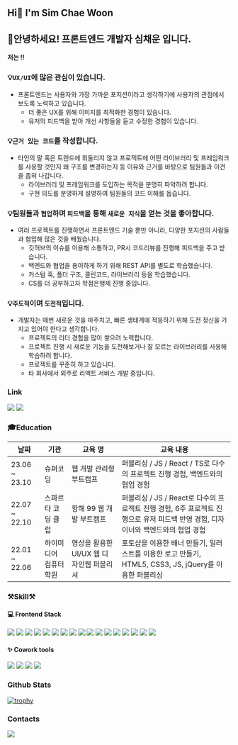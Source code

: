 <h2>Hi👋 I'm Sim Chae Woon</h2>

<!-- 안녕하세요! 프론트엔드 신입 개발자 심채운 입니다.

> **UX/UI에 많은 관심이 있습니다.** 프론트엔드는 사용자와 가장 가까운 사람이라고 생각하기에 항상 더 나은 서비스를 위해 생각하고 사용자의 관점에서 바라보고 있습니다.

> **항상 나름의 근거를 가집니다.** 타인의 말 혹은 트렌드에 휘둘리지 않고 프로젝트에 어떤 라이브러리 및 프레임워크를 사용할 것인지 왜 구조를 변경하는지 등 이유와 근거를 바탕으로 팀원들과 이견을 좁혀 나갑니다.

> **협업을 최우선으로 생각합니다.** 그동안 프론트엔드 기술들을 습득했을 뿐만 아니라 여러 프로젝트를 진행해 다양한 포지션(기획자, 백엔드 개발자 , 디자이너)의 사람들과 협업하면서 그 사람들의 용어, 진행 방식, 중요한 것들을 공부해 협업을 원활하게 진행하게 한 경험이 있습니다.

> 위의 가치관과 경험을 바탕으로 새로운 것에 도전해 학습하며 보다 더욱 더 효율적이고 정확하게 업무를 진행되게 할 것이며, 어떻게든 문제를 해결해 **팀원들의 신뢰를 받는 개발자**가 되고 싶습니다. -->

## 🤗안녕하세요! 프론트엔드 개발자 심채운 입니다.

**저는 !!**

### 💡`UX/UI`에 많은 관심이 있습니다.

- 프론트엔드는 사용자와 가장 가까운 포지션이라고 생각하기에 사용자의 관점에서 보도록 노력하고 있습니다.<br>
  - 더 좋은 UX를 위해 이미지를 최적화한 경험이 있습니다.<br>
  - 유저의 피드백을 받아 개선 사항들을 듣고 수정한 경험이 있습니다.

### 💡`근거 있는 코드`를 작성합니다.

- 타인의 말 혹은 트렌드에 휘둘리지 않고 프로젝트에 어떤 라이브러리 및 프레임워크를 사용할 것인지 왜 구조를 변경하는지 등 이유와 근거를 바탕으로 팀원들과 이견을 좁혀 나갑니다.<br>
  - 라이브러리 및 프레임워크를 도입하는 목적을 분명히 파악하려 합니다.<br>
  - 구현 의도를 분명하게 설명하여 팀원들의 코드 이해를 돕습니다.

### 💡팀원들과 `협업`하며 `피드백`을 통해 `새로운 지식`을 얻는 것을 좋아합니다.

- 여러 프로젝트를 진행하면서 프론트엔드 기술 뿐만 아니라, 다양한 포지션의 사람들과 협업해 많은 것을 배웠습니다.<br>
  - 깃허브의 이슈를 이용해 소통하고, PR시 코드리뷰를 진행해 피드백을 주고 받습니다.<br>
  - 백엔드와 협업을 용이하게 하기 위해 REST API를 별도로 학습했습니다.<br>
  - 커스텀 훅, 폴더 구조, 클린코드, 라이브러리 등을 학습했습니다.<br>
  - CS를 더 공부하고자 학점은행제 진행 중입니다.

### 💡`주도적`이며 `도전적`입니다.

- 개발자는 매번 새로운 것을 마주치고, 빠른 생태계에 적응하기 위해 도전 정신을 가지고 있어야 한다고 생각합니다.<br>
  - 프로젝트의 리더 경험을 많이 쌓으려 노력합니다.<br>
  - 프로젝트 진행 시 새로운 기능을 도전해보거나 잘 모르는 라이브러리를 사용해 학습하려 합니다.<br>
  - 프로젝트를 꾸준히 하고 있습니다. <br>
  - 타 회사에서 외주로 리액트 서비스 개발 중입니다.

### Link

<p>
<a href="https://www.notion.so/e2260589a40942ccbf4909f80c846f69?pvs=4"><img src="https://img.shields.io/badge/Notion-000000?style=flat-square&logo=Notion&logoColor=white"></a>
  <a href="https://velog.io/@scw0604"><img src="https://img.shields.io/badge/velog-20C997?style=flat-square&logo=velog&logoColor=white"></a>
</p>

### 🎓Education

| 날짜          | 기관                   | 교육 명                                  | 교육 내용                                                                                                                       |
| ------------- | ---------------------- | ---------------------------------------- | ------------------------------------------------------------------------------------------------------------------------------- |
| 23.06 ~ 23.10 | 슈퍼코딩               | 웹 개발 관리형 부트캠프                  | 퍼블리싱 / JS / React / TS로 다수의 프로젝트 진행 경험, 백엔드와의 협업 경험                                                    |
| 22.07 ~ 22.10 | 스파르타 코딩 클럽     | 항해 99 웹 개발 부트캠프                 | 퍼블리싱 / JS / React로 다수의 프로젝트 진행 경험, 6주 프로젝트 진행으로 유저 피드백 반영 경험, 디자이너와 백엔드와의 협업 경험 |
| 22.01 ~ 22.06 | 하이미디어 컴퓨터 학원 | 영상을 활용한 UI/UX 웹 디자인웹 퍼블리셔 | 포토샵을 이용한 배너 만들기, 일러스트를 이용한 로고 만들기, HTML5, CSS3, JS, jQuery를 이용한 퍼블리싱                           |

<h3>⚒️Skill⚒️</h3>
<h4>💻 Frontend Stack</h4>
<p>
<img src="https://img.shields.io/badge/HTML5-E34F26?style=flat-square&logo=HTML5&logoColor=white">
<img src="https://img.shields.io/badge/CSS3-1572B6?style=flat-square&logo=HTML5&logoColor=white">
  <img src="https://img.shields.io/badge/JavaScript-F7DF1E?style=flat-square&logo=JavaScript&logoColor=black">
  <img src="https://img.shields.io/badge/TypeScript-3178C6?style=flat-square&logo=TypeScript&logoColor=black">
  <img src="https://img.shields.io/badge/React-61DAFB?style=flat-square&logo=React&logoColor=black">
  <img src="https://img.shields.io/badge/Next-000000?style=flat-square&logo=Next.js&logoColor=white">
  <img src="https://img.shields.io/badge/Redux-764ABC?style=flat-square&logo=Redux&logoColor=white">
  <img src="https://img.shields.io/badge/recoil-3578E5?style=flat-square&logo=recoil&logoColor=white">
  <img src="https://img.shields.io/badge/React Query-FF4154?style=flat-square&logo=React Query&logoColor=white">
  <img src="https://img.shields.io/badge/Axios-5A29E4?style=flat-square&logo=Axios&logoColor=white">
  <img src="https://img.shields.io/badge/React Router-CA4245?style=flat-square&logo=React Router&logoColor=white">
  <img src="https://img.shields.io/badge/styled_components-DB7093?style=flat-square&logo=styled-components&logoColor=white">
   <img src="https://img.shields.io/badge/Amazon S3-569A31?style=flat-square&logo=Amazon S3&logoColor=white">
  <img src="https://img.shields.io/badge/Amazon CloudFront-E05243?style=flat-square">
  <img src="https://img.shields.io/badge/Amazon Route 53-F68536?style=flat-square">
  <img src="https://img.shields.io/badge/GitHub Actions-2088FF?style=flat-square&logo=GitHub Actions&logoColor=white">
  <img src="https://img.shields.io/badge/Vercel-000000?style=flat-square&logo=Vercel&logoColor=white">
</p>

<h4>✨ Cowork tools</h4>
<p>
  <img src="https://img.shields.io/badge/Notion-000000?style=flat-square&logo=Notion&logoColor=white">
  <img src="https://img.shields.io/badge/Slack-4A154B?style=flat-square&logo=Slack&logoColor=white">
   <img src="https://img.shields.io/badge/Figma-F24E1E?style=flat-square&logo=Figma&logoColor=white">
    <img src="https://img.shields.io/badge/GitHub-000000?style=flat-square&logo=Github&logoColor=white">
</p>

<h3>Github Stats</h3>

[![trophy](https://github-profile-trophy.vercel.app/?username=Sim0321&margin-w=15&margin-h=15&theme=onedark)](https://github.com/ryo-ma/github-profile-trophy)

<h3>Contacts</h3>
<div>
  <a href="mailto:dev.0doogadooga@gmail.com"><img src="https://img.shields.io/badge/dev.0doogadooga@gmail.com-EA4335?style=flat-square&logo=Gmail&logoColor=white"></a>
  
</div>

<!-- ![SimChaeWoon's GitHub stats](https://github-readme-stats.vercel.app/api?username=Sim0321&show_icons=true&theme=radical) -->

